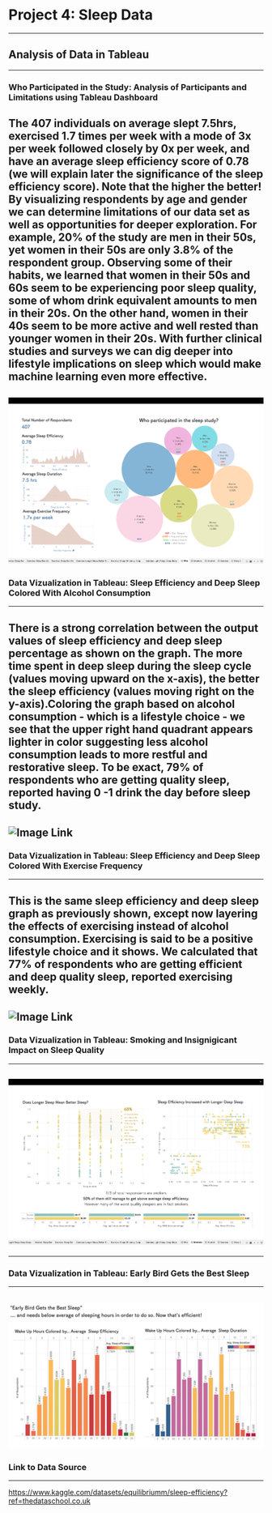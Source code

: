 # Project 4: Sleep Data
---
## Analysis of Data in Tableau
---
### Who Participated in the Study: Analysis of Participants and Limitations using Tableau Dashboard
The 407 individuals on average slept 7.5hrs, exercised 1.7 times per week with a mode of 3x per week followed closely by 0x per week, and have an average sleep efficiency score of 0.78 (we will explain later the significance of the sleep efficiency score). Note that the higher the better! By visualizing respondents by age and gender we can determine limitations of our data set as well as opportunities for deeper exploration. For example, 20% of the study are men in their 50s, yet women in their 50s are only 3.8% of the respondent group. Observing some of their habits, we learned that women in their 50s and 60s seem to be experiencing poor sleep quality, some of whom drink equivalent amounts to men in their 20s. On the other hand, women in their 40s seem to be more active and well rested than younger women in their 20s. With further clinical studies and surveys we can dig deeper into lifestyle implications on sleep which would make machine learning even more effective.
---
![Image Link](https://github.com/jsfrmsj/Project_4/blob/marcela/Images/1_Who-participated-in-Study.png)
---
### Data Vizualization in Tableau: Sleep Efficiency and Deep Sleep Colored With Alcohol Consumption
---
There is a strong correlation between the output values of sleep efficiency and deep sleep percentage as shown on the graph. The more time spent in deep sleep during the sleep cycle (values moving upward on the x-axis), the better the sleep efficiency (values moving right on the y-axis).Coloring the graph based on alcohol consumption - which is a lifestyle choice - we see that the upper right hand quadrant appears lighter in color suggesting less alcohol consumption leads to more restful and restorative sleep. To be exact, 79% of respondents who are getting quality sleep, reported having 0 -1 drink the day before sleep study. 
---
![Image Link](https://github.com/jsfrmsj/Project_4/blob/marcela/Images/2_deep-sleep-efficiency-alcohol.png)
---
### Data Vizualization in Tableau: Sleep Efficiency and Deep Sleep Colored With Exercise Frequency
---
This is the same sleep efficiency and deep sleep graph as previously shown, except now layering the effects of exercising instead of alcohol consumption. Exercising is said to be a positive lifestyle choice and it shows. We calculated that 77% of respondents who are getting efficient and deep quality sleep, reported exercising weekly. 
---
![Image Link](https://github.com/jsfrmsj/Project_4/blob/marcela/Images/3_Deep-Sleep-Efficiency-exercise.png)
---
### Data Vizualization in Tableau: Smoking and Insignigicant Impact on Sleep Quality
---
![Image Link](https://github.com/jsfrmsj/Project_4/blob/marcela/Images/4_smoking-dashboard.png)
---
---
### Data Vizualization in Tableau: Early Bird Gets the Best Sleep
---
![Image Link](https://github.com/jsfrmsj/Project_4/blob/marcela/Images/5_early-bird.png)
---
### Link to Data Source
---
https://www.kaggle.com/datasets/equilibriumm/sleep-efficiency?ref=thedataschool.co.uk
